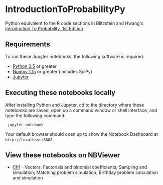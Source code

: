 # IntroductionToProbabilityPy

Python equivalent to the R code sections in Blitzstein and Hwang's [Introduction To Probability, 1st Edition](https://www.crcpress.com/Introduction-to-Probability/Blitzstein-Hwang/p/book/9781466575578)

## Requirements

To run these Jupyter notebooks, the following software is required:

* [Python 3.5](https://www.python.org/downloads/release/python-350/) or greater
* [Numpy 1.15](https://www.scipy.org/scipylib/download.html) or greater (includes SciPy)
* [Jupyter](https://jupyter-notebook.readthedocs.io/en/stable/) 


## Executing these notebooks locally
After installing Python and Jupyter, cd to the directory where these notebooks are saved, open up a command window or shell interface, and type the following command:

     jupyter notebook


Your default browser should open up to show the Notebook Dashboard at `http://localhost:8888`.



## View these notebooks on NBViewer

* [Ch1](https://nbviewer.jupyter.org/github/buruzaemon/IntroductionToProbabilityPy/blob/master/Ch1.ipynb) - Vectors; Factorials and binomial coefficients; Sampling and simulation; Matching problem simulation; Birthday problem calculation and simulation

